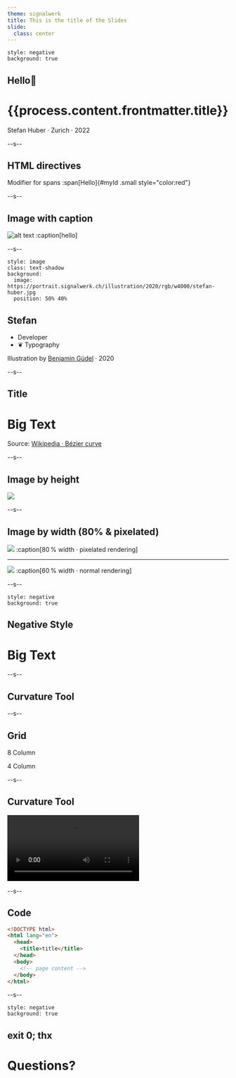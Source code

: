 ```yaml
---
theme: signalwerk
title: This is the title of the Slides
slide:
  class: center
---
```


```fm
style: negative
background: true
```

## Hello👋

# {{process.content.frontmatter.title}}

<footer>

Stefan Huber · Zurich · 2022

</footer>

--s--

## HTML directives

Modifier for spans :span[Hello]{#myId .small style="color:red"}

--s--

## Image with caption

![alt text](https://portrait.signalwerk.ch/illustration/2020/rgb/w4000/stefan-huber.jpg)
:caption[hello]

--s--

```fm
style: image
class: text-shadow
background:
  image: https://portrait.signalwerk.ch/illustration/2020/rgb/w4000/stefan-huber.jpg
  position: 50% 40%
```

## Stefan

<div class="box box--40p box--bottom box--negative">

- Developer
- ❦ Typography

</div>

<footer class="footer--right">

Illustration by [Benjamin Güdel](http://www.guedel.biz/) · 2020

</footer>

--s--

## Title

# Big Text

<footer>

Source: [Wikipedia · Bézier curve](https://en.wikipedia.org/wiki/B%C3%A9zier_curve)

</footer>

--s--

## Image by height

![](https://interaction.signalwerk.ch/static/a0069e27aae7892ab3026f2757aa593e/13566/Arial_a_outline.png)

--s--

## Image by width (80% & pixelated)

<div class="box--w80p pixelate">

![](https://interaction.signalwerk.ch/static/10d37901c8fc48a669e8ba7775138082/b6a9b/Microsoft_BW_Arial_a_waterfall.png)
:caption[80 % width · pixelated rendering]

</div>

---

<div class="box--w60p">

![](https://interaction.signalwerk.ch/static/10d37901c8fc48a669e8ba7775138082/b6a9b/Microsoft_BW_Arial_a_waterfall.png)
:caption[60 % width · normal rendering]

</div>

--s--

```fm
style: negative
background: true
```

## Negative Style

# Big Text

--s--

## Curvature Tool

--s--

## Grid

<div class="grid">
<div class="col8 img--w100p">

8 Column

</div>
<div class="col4">

4 Column

</div>
</div>

--s--

## Curvature Tool

<video controls>
  <source src="/img-curve/bezier-by-adobe.mp4" type="video/mp4" />
  Your browser does not support the video tag.
</video>

--s--

## Code

```html
<!DOCTYPE html>
<html lang="en">
  <head>
    <title>title</title>
  </head>
  <body>
    <!-- page content -->
  </body>
</html>
```

--s--

```fm
style: negative
background: true
```

## exit 0; thx

# Questions?
